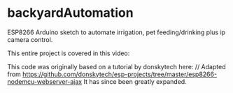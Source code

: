 # backyardAutomation
ESP8266 Arduino sketch to automate irrigation, pet feeding/drinking plus ip camera control.

This entire project is covered in this video:

This code was originally based on a tutorial by donskytech here: // Adapted from https://github.com/donskytech/esp-projects/tree/master/esp8266-nodemcu-webserver-ajax
It has since been greatly expanded.
